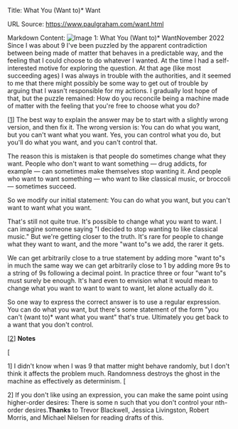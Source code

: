 Title: What You (Want to)* Want

URL Source: https://www.paulgraham.com/want.html

Markdown Content:
![Image 1: What You (Want to)* Want](https://s.turbifycdn.com/aah/paulgraham/what-you-want-to-want-4.gif)November 2022
Since I was about 9 I've been puzzled by the apparent contradiction between being made of matter that behaves in a predictable way, and the feeling that I could choose to do whatever I wanted. At the time I had a self-interested motive for exploring the question. At that age (like most succeeding ages) I was always in trouble with the authorities, and it seemed to me that there might possibly be some way to get out of trouble by arguing that I wasn't responsible for my actions. I gradually lost hope of that, but the puzzle remained: How do you reconcile being a machine made of matter with the feeling that you're free to choose what you do?

[[1](https://www.paulgraham.com/want.html#f1n)]
The best way to explain the answer may be to start with a slightly wrong version, and then fix it. The wrong version is: You can do what you want, but you can't want what you want. Yes, you can control what you do, but you'll do what you want, and you can't control that.

The reason this is mistaken is that people do sometimes change what they want. People who don't want to want something — drug addicts, for example — can sometimes make themselves stop wanting it. And people who want to want something — who want to like classical music, or broccoli — sometimes succeed.

So we modify our initial statement: You can do what you want, but you can't want to want what you want.

That's still not quite true. It's possible to change what you want to want. I can imagine someone saying "I decided to stop wanting to like classical music." But we're getting closer to the truth. It's rare for people to change what they want to want, and the more "want to"s we add, the rarer it gets.

We can get arbitrarily close to a true statement by adding more "want to"s in much the same way we can get arbitrarily close to 1 by adding more 9s to a string of 9s following a decimal point. In practice three or four "want to"s must surely be enough. It's hard even to envision what it would mean to change what you want to want to want to want, let alone actually do it.

So one way to express the correct answer is to use a regular expression. You can do what you want, but there's some statement of the form "you can't (want to)* want what you want" that's true. Ultimately you get back to a want that you don't control.

[[2](https://www.paulgraham.com/want.html#f2n)]
**Notes**

[

1] I didn't know when I was 9 that matter might behave randomly, but I don't think it affects the problem much. Randomness destroys the ghost in the machine as effectively as determinism.
[

2] If you don't like using an expression, you can make the same point using higher-order desires: There is some n such that you don't control your nth-order desires.**Thanks** to Trevor Blackwell, Jessica Livingston, Robert Morris, and Michael Nielsen for reading drafts of this.

